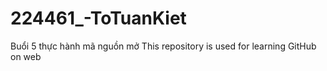 # 224461_-ToTuanKiet
Buổi 5 thực hành mã nguồn mở
This repository is used for learning GitHub on web
